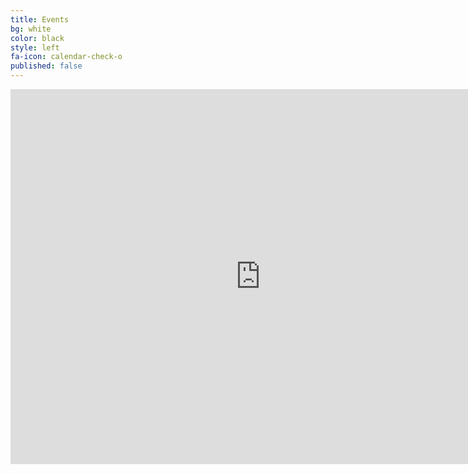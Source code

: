 ```yaml
---
title: Events
bg: white    
color: black
style: left
fa-icon: calendar-check-o
published: false
---
```


<iframe src="https://calendar.google.com/calendar/embed?showTitle=0&amp;height=600&amp;wkst=1&amp;bgcolor=%23FFFFFF&amp;src=jsqribe%40gmail.com&amp;color=%23875509&amp;ctz=Europe%2FLondon" style="border-width:0" width="800" height="600" frameborder="0" scrolling="no"></iframe>
